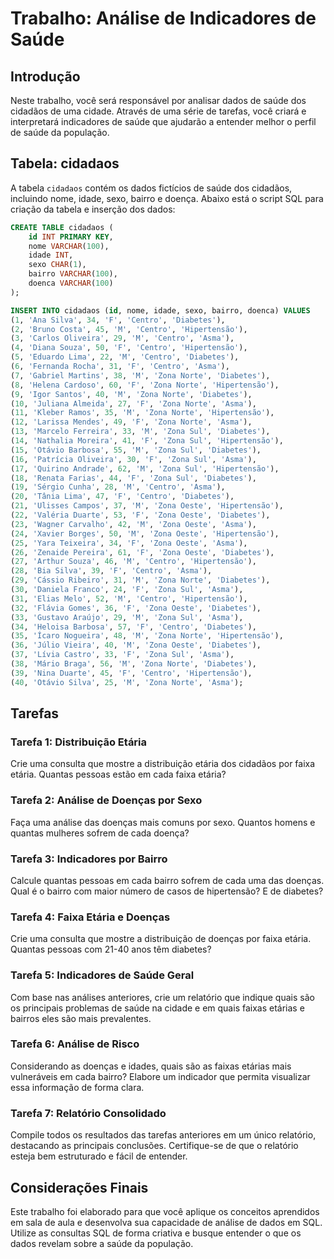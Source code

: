 
# Trabalho: Análise de Indicadores de Saúde

## Introdução
Neste trabalho, você será responsável por analisar dados de saúde dos cidadãos de uma cidade. Através de uma série de tarefas, você criará e interpretará indicadores de saúde que ajudarão a entender melhor o perfil de saúde da população.

## Tabela: cidadaos
A tabela `cidadaos` contém os dados fictícios de saúde dos cidadãos, incluindo nome, idade, sexo, bairro e doença. Abaixo está o script SQL para criação da tabela e inserção dos dados:

```sql
CREATE TABLE cidadaos (
    id INT PRIMARY KEY,
    nome VARCHAR(100),
    idade INT,
    sexo CHAR(1),
    bairro VARCHAR(100),
    doenca VARCHAR(100)
);

INSERT INTO cidadaos (id, nome, idade, sexo, bairro, doenca) VALUES
(1, 'Ana Silva', 34, 'F', 'Centro', 'Diabetes'),
(2, 'Bruno Costa', 45, 'M', 'Centro', 'Hipertensão'),
(3, 'Carlos Oliveira', 29, 'M', 'Centro', 'Asma'),
(4, 'Diana Souza', 50, 'F', 'Centro', 'Hipertensão'),
(5, 'Eduardo Lima', 22, 'M', 'Centro', 'Diabetes'),
(6, 'Fernanda Rocha', 31, 'F', 'Centro', 'Asma'),
(7, 'Gabriel Martins', 38, 'M', 'Zona Norte', 'Diabetes'),
(8, 'Helena Cardoso', 60, 'F', 'Zona Norte', 'Hipertensão'),
(9, 'Igor Santos', 40, 'M', 'Zona Norte', 'Diabetes'),
(10, 'Juliana Almeida', 27, 'F', 'Zona Norte', 'Asma'),
(11, 'Kleber Ramos', 35, 'M', 'Zona Norte', 'Hipertensão'),
(12, 'Larissa Mendes', 49, 'F', 'Zona Norte', 'Asma'),
(13, 'Marcelo Ferreira', 33, 'M', 'Zona Sul', 'Diabetes'),
(14, 'Nathalia Moreira', 41, 'F', 'Zona Sul', 'Hipertensão'),
(15, 'Otávio Barbosa', 55, 'M', 'Zona Sul', 'Diabetes'),
(16, 'Patrícia Oliveira', 30, 'F', 'Zona Sul', 'Asma'),
(17, 'Quirino Andrade', 62, 'M', 'Zona Sul', 'Hipertensão'),
(18, 'Renata Farias', 44, 'F', 'Zona Sul', 'Diabetes'),
(19, 'Sérgio Cunha', 28, 'M', 'Centro', 'Asma'),
(20, 'Tânia Lima', 47, 'F', 'Centro', 'Diabetes'),
(21, 'Ulisses Campos', 37, 'M', 'Zona Oeste', 'Hipertensão'),
(22, 'Valéria Duarte', 53, 'F', 'Zona Oeste', 'Diabetes'),
(23, 'Wagner Carvalho', 42, 'M', 'Zona Oeste', 'Asma'),
(24, 'Xavier Borges', 50, 'M', 'Zona Oeste', 'Hipertensão'),
(25, 'Yara Teixeira', 34, 'F', 'Zona Oeste', 'Asma'),
(26, 'Zenaide Pereira', 61, 'F', 'Zona Oeste', 'Diabetes'),
(27, 'Arthur Souza', 46, 'M', 'Centro', 'Hipertensão'),
(28, 'Bia Silva', 39, 'F', 'Centro', 'Asma'),
(29, 'Cássio Ribeiro', 31, 'M', 'Zona Norte', 'Diabetes'),
(30, 'Daniela Franco', 24, 'F', 'Zona Sul', 'Asma'),
(31, 'Elias Melo', 52, 'M', 'Centro', 'Hipertensão'),
(32, 'Flávia Gomes', 36, 'F', 'Zona Oeste', 'Diabetes'),
(33, 'Gustavo Araújo', 29, 'M', 'Zona Sul', 'Asma'),
(34, 'Heloisa Barbosa', 57, 'F', 'Centro', 'Diabetes'),
(35, 'Ícaro Nogueira', 48, 'M', 'Zona Norte', 'Hipertensão'),
(36, 'Júlio Vieira', 40, 'M', 'Zona Oeste', 'Diabetes'),
(37, 'Lívia Castro', 33, 'F', 'Zona Sul', 'Asma'),
(38, 'Mário Braga', 56, 'M', 'Zona Norte', 'Diabetes'),
(39, 'Nina Duarte', 45, 'F', 'Centro', 'Hipertensão'),
(40, 'Otávio Silva', 25, 'M', 'Zona Norte', 'Asma');
```

## Tarefas

### Tarefa 1: Distribuição Etária
Crie uma consulta que mostre a distribuição etária dos cidadãos por faixa etária. Quantas pessoas estão em cada faixa etária?

### Tarefa 2: Análise de Doenças por Sexo
Faça uma análise das doenças mais comuns por sexo. Quantos homens e quantas mulheres sofrem de cada doença?

### Tarefa 3: Indicadores por Bairro
Calcule quantas pessoas em cada bairro sofrem de cada uma das doenças. Qual é o bairro com maior número de casos de hipertensão? E de diabetes?

### Tarefa 4: Faixa Etária e Doenças
Crie uma consulta que mostre a distribuição de doenças por faixa etária. Quantas pessoas com 21-40 anos têm diabetes?

### Tarefa 5: Indicadores de Saúde Geral
Com base nas análises anteriores, crie um relatório que indique quais são os principais problemas de saúde na cidade e em quais faixas etárias e bairros eles são mais prevalentes.

### Tarefa 6: Análise de Risco
Considerando as doenças e idades, quais são as faixas etárias mais vulneráveis em cada bairro? Elabore um indicador que permita visualizar essa informação de forma clara.

### Tarefa 7: Relatório Consolidado
Compile todos os resultados das tarefas anteriores em um único relatório, destacando as principais conclusões. Certifique-se de que o relatório esteja bem estruturado e fácil de entender.

## Considerações Finais
Este trabalho foi elaborado para que você aplique os conceitos aprendidos em sala de aula e desenvolva sua capacidade de análise de dados em SQL. Utilize as consultas SQL de forma criativa e busque entender o que os dados revelam sobre a saúde da população.
